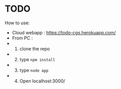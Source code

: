 # TODO
How to use:
 - Cloud webapp : https://todo-cgs.herokuapp.com/
 - From PC : 
  - 1. clone the repo
  - 2. type ```npm install```
  - 3. type ```node app```
  - 4. Open localhost:3000/

